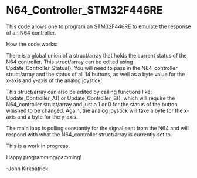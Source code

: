 # N64_Controller_STM32F446RE
This code allows one to program an STM32F446RE to emulate the response of an N64 controller.

How the code works:

There is a global union of a struct/array that holds the current status of the N64 controller.
This struct/array can be edited using Update_Controller_Status(). You will need to pass in the N64_controller struct/array and the status of all 14 buttons, as well as a byte value for the x-axis and y-axis of the analog joystick.

This struct/array can also be edited by calling functions like: Update_Controller_A() or Update_Controller_B(), which will require the N64_controller struct/array and just a 1 or 0 for the status of the button whished to be changed. Again, the analog joystick will take a byte for the x-axis and a byte for the y-axis.

The main loop is polling constantly for the signal sent from the N64 and will respond with what the N64_controller struct/array is currently set to.

This is a work in progress.

Happy programming/gamming!

-John Kirkpatrick
